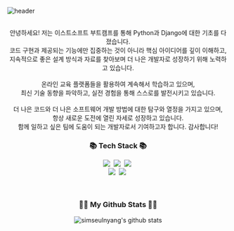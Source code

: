 ![header](https://capsule-render.vercel.app/api?type=venom&color=auto&height=300&section=header&text=I'm%20Seulgi&fontSize=90)

<!--
**simseulnyang/simseulnyang** is a ✨ _special_ ✨ repository because its `README.md` (this file) appears on your GitHub profile.

Here are some ideas to get you started:

- 🔭 I’m currently working on ...
- 🌱 I’m currently learning ...
- 👯 I’m looking to collaborate on ...
- 🤔 I’m looking for help with ...
- 💬 Ask me about ...
- 📫 How to reach me: ...
- 😄 Pronouns: ...
- ⚡ Fun fact: ...
-->

<br>
<div align="center">
안녕하세요! 저는 이스트소프트 부트캠프를 통해 Python과 Django에 대한 기초를 다졌습니다.<br>
코드 구현과 제공되는 기능에만 집중하는 것이 아니라 핵심 아이디어를 깊이 이해하고, <br>
지속적으로 좋은 설계 방식과 자료를 찾아보며 더 나은 개발자로 성장하기 위해 노력하고 있습니다.<br>
<br>
온라인 교육 플랫폼들을 활용하여 계속해서 학습하고 있으며, <br>
최신 기술 동향을 파악하고, 실전 경험을 통해 스스로를 발전시키고 있습니다.<br>
<br>
더 나은 코드와 더 나은 소프트웨어 개발 방법에 대한 탐구와 열정을 가지고 있으며,<br>
항상 새로운 도전에 열린 자세로 성장하고 있습니다. <br>
함께 일하고 싶은 팀에 도움이 되는 개발자로서 기여하고자 합니다. 감사합니다! <br>
</div>

<h3 align="center">📚 Tech Stack 📚</h3>
<p align="center">
<img src="https://img.shields.io/badge/Python-3766AB?style=flat-square&logo=Python&logoColor=white"/></a>&nbsp
<img src="https://img.shields.io/badge/Django-092E20?style=flat-square&logo=Django&logoColor=white"/></a>&nbsp
<img src="https://img.shields.io/badge/HTML5-E34F26?style=flat-square&logo=html5&logoColor=white"/></a>&nbsp<br>
<img src="https://img.shields.io/badge/CSS3-1572B6?style=flat-square&logo=css3&logoColor=white"/></a>&nbsp
<img src="https://img.shields.io/badge/JavaScript-F7DF1E?style=flat-square&logo=javascript&logoColor=black"/></a>&nbsp
</p>

<br>

<h3 align="center">👩‍💻 My Github Stats 👩‍💻</h3>

<div align="center">
  
  ![simseulnyang's github stats](https://github-readme-stats.vercel.app/api?username=simseulnyang&show_icons=true)
</div>
